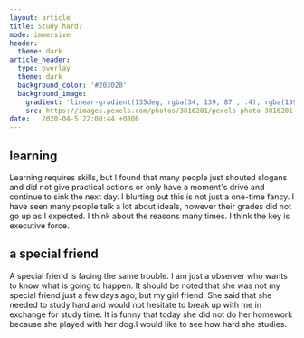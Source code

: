 ```yaml
---
layout: article
title: Study hard?
mode: immersive
header:
  theme: dark
article_header:
  type: overlay
  theme: dark
  background_color: '#203028'
  background_image:
    gradient: 'linear-gradient(135deg, rgba(34, 139, 87 , .4), rgba(139, 34, 139, .4))'
    src: https://images.pexels.com/photos/3816201/pexels-photo-3816201.jpeg?auto=compress&cs=tinysrgb&dpr=3&h=750&w=1260
date:   2020-04-5 22:00:44 +0800
---
```


## learning
Learning requires skills, but I found that many people just shouted slogans and did not give practical actions or only have a moment's drive and continue to sink the next day. I blurting out this is not just a one-time fancy. I have seen many people talk a lot about ideals, however their grades did not go up as I expected. I think about the reasons many times. I think the key is executive force.

## a special friend
A special friend is facing the same trouble. I am just a observer who wants to know what is going to happen. It should be noted that she was not my special friend just a few days ago, but my girl friend. She said that she needed to study hard and would not hesitate to break up with me in exchange for study time. It is funny that today she did not do her homework because she played with her dog.I would like to see how hard she studies.

